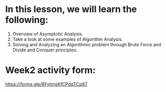 # In this lesson, we will learn the following:

1) Overview of Asymptotic Analysis.
2) Take a look at some examples of Algorithm Analysis.
3) Solving and Analyzing an Algorithmic problem through Brute Force and Divide and Conquer principles.

# Week2 activity form:
https://forms.gle/6FytmgKfCPdqTCp87







